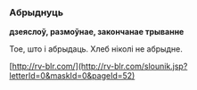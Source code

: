 ### Абрыднуць
**дзеяслоў, размоўнае, закончанае трыванне**

Тое, што і абрыдаць. Хлеб ніколі не абрыдне.

<a rel="author">[http://rv-blr.com/](http://rv-blr.com/slounik.jsp?letterId=0&maskId=0&pageId=52)</a>
